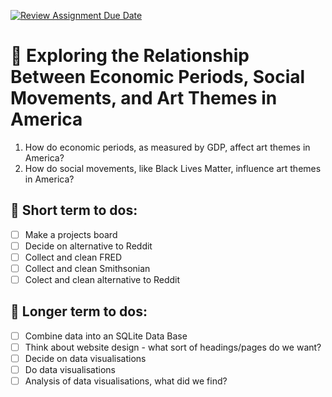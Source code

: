[![Review Assignment Due Date](https://classroom.github.com/assets/deadline-readme-button-22041afd0340ce965d47ae6ef1cefeee28c7c493a6346c4f15d667ab976d596c.svg)](https://classroom.github.com/a/_SwzfpU1)

# 🎨 Exploring the Relationship Between Economic Periods, Social Movements, and Art Themes in America
1. How do economic periods, as measured by GDP, affect art themes in America?
2. How do social movements, like Black Lives Matter, influence art themes in America?

## 🎨 Short term to dos:
 - [ ] Make a projects board
 - [ ] Decide on alternative to Reddit
 - [ ] Collect and clean FRED
 - [ ] Collect and clean Smithsonian
 - [ ] Colect and clean alternative to Reddit

## 🎨 Longer term to dos:
 - [ ] Combine data into an SQLite Data Base
 - [ ] Think about website design - what sort of headings/pages do we want?
 - [ ] Decide on data visualisations
 - [ ] Do data visualisations
 - [ ] Analysis of data visualisations, what did we find?
